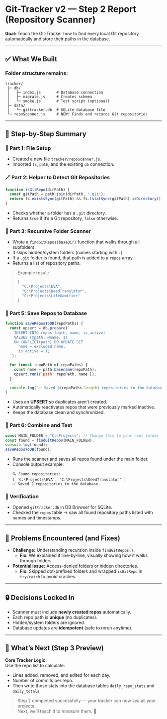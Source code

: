 # Git-Tracker v2 — Step 2 Report (Repository Scanner)

**Goal:** Teach the Git-Tracker how to find every local Git repository automatically and store their paths in the database.

---

## ✅ What We Built

### Folder structure remains:
```text
tracker/
 ├─ db/
 │   ├─ index.js       # Database connection
 │   ├─ migrate.js     # Creates schema
 │   └─ smoke.js       # Test script (optional)
 ├─ data/
 │   └─ gittracker.db  # SQLite database file
 └─ repoScanner.js     # NEW: Finds and records Git repositories
```

---

## 🧩 Step-by-Step Summary

### 🧱 Part 1: File Setup
- Created a new file `tracker/repoScanner.js`.
- Imported `fs`, `path`, and the existing `db` connection.

### 🪄 Part 2: Helper to Detect Git Repositories
```js
function isGitRepo(dirPath) {
  const gitPath = path.join(dirPath, '.git');
  return fs.existsSync(gitPath) && fs.lstatSync(gitPath).isDirectory();
}
```
- Checks whether a folder has a `.git` directory.
- Returns `true` if it’s a Git repository, `false` otherwise.

### 🧱 Part 3: Recursive Folder Scanner
- Wrote a `findGitRepos(baseDir)` function that walks through all subfolders.
- It skips hidden/system folders (names starting with `.`).
- If a `.git` folder is found, that path is added to a `repos` array.
- Returns a list of repository paths.

> Example result:
> ```js
> [
>   "C:\Projects\EVA",
>   "C:\Projects\DeedTranslator",
>   "C:\Projects\LifeGamifier"
> ]
> ```

### 🧩 Part 5: Save Repos to Database
```js
function saveReposToDB(repoPaths) {
  const upsert = db.prepare(`
    INSERT INTO repos (path, name, is_active)
    VALUES (@path, @name, 1)
    ON CONFLICT(path) DO UPDATE SET
      name = excluded.name,
      is_active = 1;
  `);

  for (const repoPath of repoPaths) {
    const name = path.basename(repoPath);
    upsert.run({ path: repoPath, name });
  }

  console.log(`✅ Saved ${repoPaths.length} repositories to the database.`);
}
```
- Uses an **UPSERT** so duplicates aren’t created.
- Automatically reactivates repos that were previously marked inactive.
- Keeps the database clean and synchronized.

### 🧩 Part 6: Combine and Test
```js
const MAIN_FOLDER = "C:\Projects"; // Change this to your real folder
const found = findGitRepos(MAIN_FOLDER);
console.log(found);
saveReposToDB(found);
```
- Runs the scanner and saves all repos found under the main folder.
- Console output example:
  ```
  🔍 Found repositories:
  [ 'C:\Projects\EVA', 'C:\Projects\DeedTranslator' ]
  ✅ Saved 2 repositories to the database.
  ```

### 🧠 Verification
- Opened `gittracker.db` in DB Browser for SQLite.
- Checked the `repos` table → saw all found repository paths listed with names and timestamps.

---

## 🐞 Problems Encountered (and Fixes)
- **Challenge:** Understanding recursion inside `findGitRepos()`.
  - **Fix:** We explained it line-by-line, visually showing how it walks through folders.
- **Potential issue:** Access-denied folders or hidden directories.
  - **Fix:** Skipped dot-prefixed folders and wrapped `isGitRepo` in `try/catch` to avoid crashes.

---

## 🔒 Decisions Locked In
- Scanner must include **newly created repos** automatically.
- Each repo path is **unique** (no duplicates).
- Hidden/system folders are ignored.
- Database updates are **idempotent** (safe to rerun anytime).

---

## 🧭 What’s Next (Step 3 Preview)
**Core Tracker Logic:**  
Use the repo list to calculate:
- Lines added, removed, and edited for each day.  
- Number of commits per repo.  
- Then write those stats into the database tables `daily_repo_stats` and `daily_totals`.

> Step 2 completed successfully — your tracker can now *see* all your projects.  
> Next, we’ll teach it to *measure* them. 🚀

